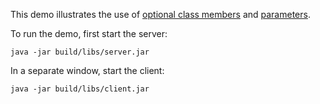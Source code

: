 This demo illustrates the use of [optional class members][1] and
[parameters][2].

To run the demo, first start the server:

```
java -jar build/libs/server.jar
```

In a separate window, start the client:

```
java -jar build/libs/client.jar
```

[1]: https://doc.zeroc.com/ice/3.7/language-mappings/java-mapping/client-side-slice-to-java-mapping/java-mapping-for-optional-data-members
[2]: https://doc.zeroc.com/ice/3.7/language-mappings/java-mapping/client-side-slice-to-java-mapping/java-mapping-for-operations
